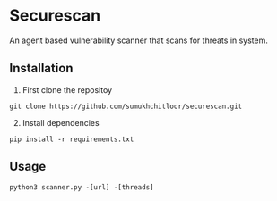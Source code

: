 # Securescan
An agent based vulnerability scanner that scans for threats in system.

## Installation

1. First clone the repositoy

```
git clone https://github.com/sumukhchitloor/securescan.git
```

2. Install dependencies

```
pip install -r requirements.txt
```

## Usage

``` 
python3 scanner.py -[url] -[threads]
```

